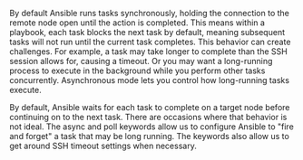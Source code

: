 By default Ansible runs tasks synchronously, holding the connection to the remote node open until the action is completed. This means within a playbook,
each task blocks the next task by default, meaning subsequent tasks will not run until the current task completes. This behavior can create challenges.
For example, a task may take longer to complete than the SSH session allows for, causing a timeout. Or you may want a long-running process to execute
in the background while you perform other tasks concurrently. Asynchronous mode lets you control how long-running tasks execute.

By default, Ansible waits for each task to complete on a target node before continuing on to the next task. There are occasions where that behavior is not ideal. The async and poll keywords allow us to configure Ansible to "fire and forget" a task that may be long running. The keywords also allow us to get around SSH timeout settings when necessary. 



